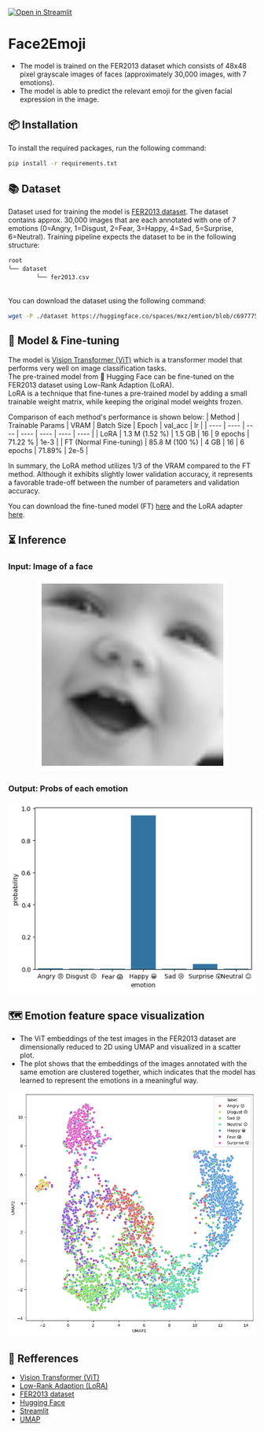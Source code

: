 [![Open in Streamlit](https://static.streamlit.io/badges/streamlit_badge_black_white.svg)](https://face2emoji.streamlit.app/)

# Face2Emoji

- The model is trained on the FER2013 dataset which consists of 48x48 pixel grayscale images of faces (approximately 30,000 images, with 7 emotions).
- The model is able to predict the relevant emoji for the given facial expression in the image.

## 📦 Installation
To install the required packages, run the following command:
```bash
pip install -r requirements.txt
```

## 📚 Dataset
Dataset used for training the model is [FER2013 dataset](https://huggingface.co/spaces/mxz/emtion/blob/c697775e0adc35a9cec32bd4d3484b5f5a263748/fer2013.csv). The dataset contains approx. 30,000 images that are each annotated with one of 7 emotions (0=Angry, 1=Disgust, 2=Fear, 3=Happy, 4=Sad, 5=Surprise, 6=Neutral).
Training pipeline expects the dataset to be in the following structure:
```bash
root
└── dataset
        └── fer2013.csv
        
```
You can download the dataset using the following command:
```bash
wget -P ./dataset https://huggingface.co/spaces/mxz/emtion/blob/c697775e0adc35a9cec32bd4d3484b5f5a263748/fer2013.csv
```

## 🤖 Model & Fine-tuning
The model is [Vision Transformer (ViT)](https://huggingface.co/google/vit-base-patch16-224-in21k) which is a transformer model that performs very well on image classification tasks.  
The pre-trained model from 🤗 Hugging Face can be fine-tuned on the FER2013 dataset using Low-Rank Adaption (LoRA).  
LoRA is a technique that fine-tunes a pre-trained model by adding a small trainable weight matrix, while keeping the original model weights frozen.

Comparison of each method's performance is shown below:
| Method | Trainable Params | VRAM | Batch Size | Epoch | val_acc | lr | 
| ---- | ---- | ---- | ---- | ---- | ---- | ---- | 
| LoRA | 1.3 M (1.52 %) | 1.5 GB | 16 | 9 epochs | 71.22 % | 1e-3 | 
| FT (Normal Fine-tuning) | 85.8 M (100 %) | 4 GB | 16 | 6 epochs | 71.89% | 2e-5 |

In summary, the LoRA method utilizes 1/3 of the VRAM compared to the FT method. Although it exhibits slightly lower validation accuracy, it represents a favorable trade-off between the number of parameters and validation accuracy.

You can download the fine-tuned model (FT) [here](https://huggingface.co/yosshstd/vit-fer2013) and the LoRA adapter [here](https://huggingface.co/yosshstd/vit-lora-fer2013).


## ⏳️ Inference

### Input: Image of a face

<p align="center">
  <img src="image/smile.png" alt="probs">
</p>

### Output: Probs of each emotion

<p align="center">
  <img src="image/probs.png" alt="probs">
</p>

## 🗺️ Emotion feature space visualization

- The ViT embeddings of the test images in the FER2013 dataset are dimensionally reduced to 2D using UMAP and visualized in a scatter plot. 
- The plot shows that the embeddings of the images annotated with the same emotion are clustered together, which indicates that the model has learned to represent the emotions in a meaningful way.

<p align="center">
  <img src="image/emotion_feature_space.png" alt="probs">
</p>

## 📝 Refferences
- [Vision Transformer (ViT)](https://arxiv.org/abs/2010.11929)
- [Low-Rank Adaption (LoRA)](https://arxiv.org/abs/2106.09685)
- [FER2013 dataset](https://paperswithcode.com/dataset/fer2013)
- [Hugging Face](https://huggingface.co/)
- [Streamlit](https://streamlit.io/)
- [UMAP](https://arxiv.org/abs/1802.03426)